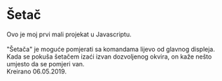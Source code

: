 # Šetač

Ovo je moj prvi mali projekat u Javascriptu.<br/>
<br/>
"Šetača" je moguće pomjerati sa komandama lijevo od glavnog displeja.<br/>
Kada se pokuša šetačem izaći izvan dozvoljenog okvira, on kaže nešto umjesto da se pomjeri van.<br/>
Kreirano 06.05.2019.